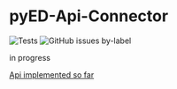 # pyED-Api-Connector

![Tests](https://github.com/preinboth/pyED-Api-Connector/actions/workflows/tests.yaml/badge.svg)
![GitHub issues by-label](https://img.shields.io/github/issues-raw/preinboth/pyED-Api-Connector/bug?label=open%20Bugs&logoColor=red)

in progress

[Api implemented so far](implementedApi.md)
